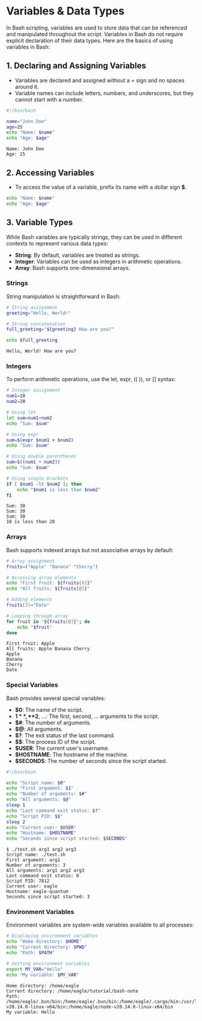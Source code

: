 # Variables & Data Types
In Bash scripting, variables are used to store data that can be referenced and manipulated throughout the script. Variables in Bash do not require explicit declaration of their data types. Here are the basics of using variables in Bash:

## 1. Declaring and Assigning Variables
* Variables are declared and assigned without a = sign and no spaces around it.
* Variable names can include letters, numbers, and underscores, but they cannot start with a number.
```bash
#!/bin/bash

name="John Doe"
age=25
echo "Name: $name"
echo "Age: $age"
```
```
Name: John Doe
Age: 25
```

## 2. Accessing Variables
* To access the value of a variable, prefix its name with a dollar sign **$**.
```bash
echo "Name: $name"
echo "Age: $age"
```

## 3. Variable Types
While Bash variables are typically strings, they can be used in different contexts to represent various data types:

* **String**: By default, variables are treated as strings.
* **Integer**: Variables can be used as integers in arithmetic operations.
* **Array**: Bash supports one-dimensional arrays.

### Strings
String manipulation is straightforward in Bash:

```bash
# String assignment
greeting="Hello, World!"

# String concatenation
full_greeting="${greeting} How are you?"

echo $full_greeting
```
```
Hello, World! How are you?
```

### Integers
To perform arithmetic operations, use the let, expr, (( )), or [] syntax:
```bash
# Integer assignment
num1=10
num2=20

# Using let
let sum=num1+num2
echo "Sum: $sum"

# Using expr
sum=$(expr $num1 + $num2)
echo "Sum: $sum"

# Using double parentheses
sum=$((num1 + num2))
echo "Sum: $sum"

# Using single brackets
if [ $num1 -lt $num2 ]; then
    echo "$num1 is less than $num2"
fi
```
```
Sum: 30
Sum: 30
Sum: 30
10 is less than 20
```

### Arrays
Bash supports indexed arrays but not associative arrays by default:
```bash
# Array assignment
fruits=("Apple" "Banana" "Cherry")

# Accessing array elements
echo "First fruit: ${fruits[0]}"
echo "All fruits: ${fruits[@]}"

# Adding elements
fruits[3]="Date"

# Looping through array
for fruit in "${fruits[@]}"; do
    echo "$fruit"
done
```
```
First fruit: Apple
All fruits: Apple Banana Cherry
Apple
Banana
Cherry
Date
```

### Special Variables
Bash provides several special variables:

* **$0**: The name of the script.
* **$1**, **$2**, ...: The first, second, ... arguments to the script.
* **$#**: The number of arguments.
* **$@**: All arguments.
* **$?**: The exit status of the last command.
* **$$**: The process ID of the script.
* **$USER**: The current user's username.
* **$HOSTNAME**: The hostname of the machine.
* **$SECONDS**: The number of seconds since the script started.
```bash
#!/bin/bash

echo "Script name: $0"
echo "First argument: $1"
echo "Number of arguments: $#"
echo "All arguments: $@"
sleep 1
echo "Last command exit status: $?"
echo "Script PID: $$"
sleep 2
echo "Current user: $USER"
echo "Hostname: $HOSTNAME"
echo "Seconds since script started: $SECONDS"
```
```
$ ./test.sh arg1 arg2 arg3
Script name: ./test.sh
First argument: arg1
Number of arguments: 3
All arguments: arg1 arg2 arg3
Last command exit status: 0
Script PID: 7812
Current user: eagle
Hostname: eagle-quantum
Seconds since script started: 3
```

### Environment Variables
Environment variables are system-wide variables available to all processes:

```bash
# Displaying environment variables
echo "Home directory: $HOME"
echo "Current directory: $PWD"
echo "Path: $PATH"

# Setting environment variables
export MY_VAR="Hello"
echo "My variable: $MY_VAR"
```
```
Home directory: /home/eagle
Current directory: /home/eagle/tutorial/bash-note
Path: /home/eagle/.bun/bin:/home/eagle/.bun/bin:/home/eagle/.cargo/bin:/usr/local/sbin:/usr/local/bin:/usr/sbin:/usr/bin:/sbin:/bin:/usr/games:/usr/local/games:/snap/bin:/snap/bin:/usr/local/go/bin:/home/eagle/go/bin:/home/eagle/node-v20.14.0-linux-x64/bin:/home/eagle/node-v20.14.0-linux-x64/bin
My variable: Hello
```
